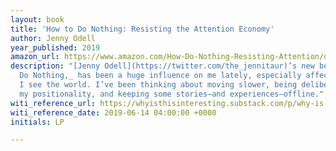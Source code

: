 ```yaml
---
layout: book
title: 'How to Do Nothing: Resisting the Attention Economy'
author: Jenny Odell
year_published: 2019
amazon_url: https://www.amazon.com/How-Do-Nothing-Resisting-Attention/dp/1612197493/ref=as_li_ss_tl?keywords=how+to+do+nothing&qid=1577197339&sr=8-1&linkCode=ll1&tag=noahbrierdotc-20&linkId=e2020a5682fc3ca5465f2ba66247ce52&language=en_US
description: "[Jenny Odell](https://twitter.com/the_jennitaur)’s new book, _How To
  Do Nothing,_ has been a huge influence on me lately, especially affecting the way
  I see the world. I’ve been thinking about moving slower, being deliberate about
  my positionality, and keeping some stories—and experiences—offline."
witi_reference_url: https://whyisthisinteresting.substack.com/p/why-is-this-interesting-the-tell
witi_reference_date: 2019-06-14 04:00:00 +0000
initials: LP

---
```

